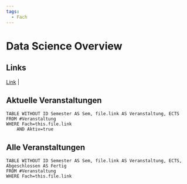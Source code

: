 ```yaml
---
tags:
  - Fach
---
```

# Data Science Overview
## Links
[Link](https://example.com/) | 
## Aktuelle Veranstaltungen
```dataview
TABLE WITHOUT ID Semester AS Sem, file.link AS Veranstaltung, ECTS
FROM #Veranstaltung 
WHERE Fach=this.file.link
	AND Aktiv=true
```

## Alle Veranstaltungen
```dataview
TABLE WITHOUT ID Semester AS Sem, file.link AS Veranstaltung, ECTS, Abgeschlossen AS Fertig
FROM #Veranstaltung 
WHERE Fach=this.file.link
```
